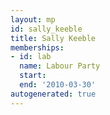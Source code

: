 ```yaml
---
layout: mp
id: sally_keeble
title: Sally Keeble
memberships:
- id: lab
  name: Labour Party
  start: 
  end: '2010-03-30'
autogenerated: true
---
```

